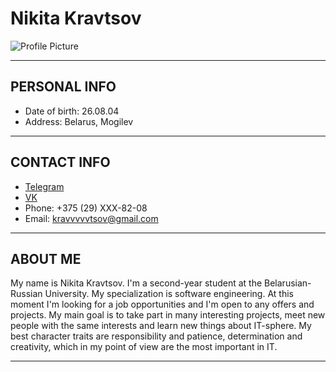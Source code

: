 # Nikita Kravtsov

![Profile Picture](https://i.imgur.com/iIUL2ER.png)

***

## PERSONAL INFO

* Date of birth: 26.08.04
* Address: Belarus, Mogilev

***

## CONTACT INFO

* [Telegram](https://t.me/nikanorsky)
* [VK](https://vk.com/nikanorsky)
* Phone: +375 (29) XXX-82-08
* Email: <kravvvvvtsov@gmail.com>

***

## ABOUT ME

My name is Nikita Kravtsov. I'm a second-year student at the Belarusian-Russian University. My specialization is software engineering. At this moment I'm looking for a job opportunities and I'm open to any offers and projects. My main goal is to take part in many interesting projects, meet new people with the same interests and learn new things about IT-sphere. My best character traits are responsibility and patience, determination and creativity, which in my point of view are the most important in IT.

***